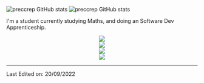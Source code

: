 

![preccrep GitHub stats](https://github-readme-stats.vercel.app/api/top-langs/?username=maprob&show_icons=true&theme=radical)
![preccrep GitHub stats](https://github-readme-stats.vercel.app/api?username=maprob&show_icons=true&theme=tokyonight)

I'm a student currently studying Maths, and doing an Software Dev Apprenticeship. 

<div align="center"> <img src="https://github-readme-streak-stats.herokuapp.com/?user=maprob&theme=radical" /> </div>

<div align="center"> <img src="https://github-profile-trophy.vercel.app/?username=maprob" /> </div>

<div align="center"> <img src="https://visitor-badge.glitch.me/badge?page_id=maprob" /> </div>

<div align="center"> <img src="https://activity-graph.herokuapp.com/graph?username=maprob&theme=xcode" /> </div>

-----

Last Edited on: 20/09/2022
